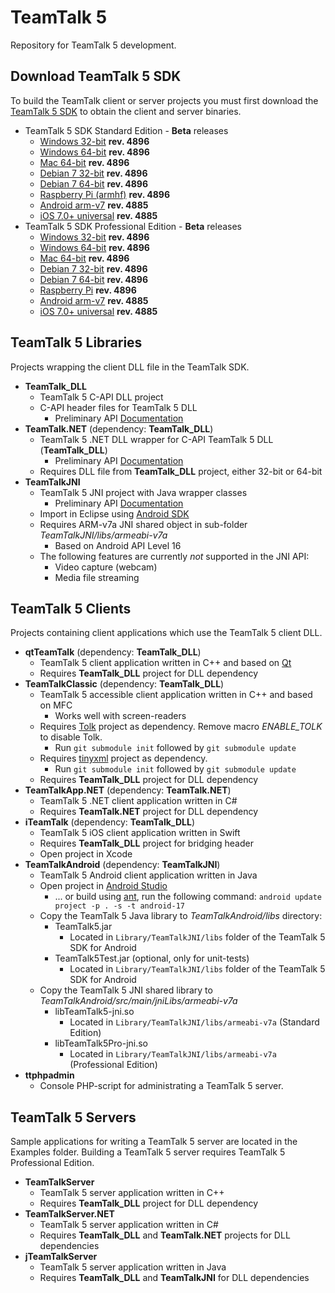 # TeamTalk 5

Repository for TeamTalk 5 development.

## Download TeamTalk 5 SDK

To build the TeamTalk client or server projects you must first download the
[TeamTalk 5 SDK](http://www.bearware.dk/?page_id=393) to obtain the client and server binaries.

* TeamTalk 5 SDK Standard Edition - **Beta** releases
  * [Windows 32-bit](http://bearware.dk/test/teamtalksdk/v5.2.3.4896/tt5sdk_v5.2.3.4896_win32.zip) **rev. 4896**
  * [Windows 64-bit](http://bearware.dk/test/teamtalksdk/v5.2.3.4896/tt5sdk_v5.2.3.4896_win64.zip) **rev. 4896**
  * [Mac 64-bit](http://bearware.dk/test/teamtalksdk/v5.2.3.4896/tt5sdk_v5.2.3.4896_macos_x86_64.tar.gz) **rev. 4896**
  * [Debian 7 32-bit](http://bearware.dk/test/teamtalksdk/v5.2.3.4896/tt5sdk_v5.2.3.4896_debian7_i386.tar.gz) **rev. 4896**
  * [Debian 7 64-bit](http://bearware.dk/test/teamtalksdk/v5.2.3.4896/tt5sdk_v5.2.3.4896_debian7_x86_64.tar.gz) **rev. 4896**
  * [Raspberry Pi (armhf)](http://bearware.dk/test/teamtalksdk/v5.2.3.4896/tt5sdk_v5.2.3.4896_raspbian_armhf.tar.gz) **rev. 4896**
  * [Android arm-v7](http://bearware.dk/test/teamtalksdk/v5.2.2.4885/tt5sdk_v5.2.2.4885_android_armv7a.tar.gz)  **rev. 4885**
  * [iOS 7.0+ universal](http://bearware.dk/test/teamtalksdk/v5.2.2.4885/tt5sdk_v5.2.2.4885_ios_universal.tar.gz)  **rev. 4885**
* TeamTalk 5 SDK Professional Edition - **Beta** releases
  * [Windows 32-bit](http://bearware.dk/test/teamtalksdk/v5.2.3.4896/tt5prosdk_v5.2.3.4896_win32.zip) **rev. 4896**
  * [Windows 64-bit](http://bearware.dk/test/teamtalksdk/v5.2.3.4896/tt5prosdk_v5.2.3.4896_win64.zip) **rev. 4896**
  * [Mac 64-bit](http://bearware.dk/test/teamtalksdk/v5.2.3.4896/tt5prosdk_v5.2.3.4896_macos_x86_64.tar.gz) **rev. 4896**
  * [Debian 7 32-bit](http://bearware.dk/test/teamtalksdk/v5.2.3.4896/tt5prosdk_v5.2.3.4896_debian7_i386.tar.gz) **rev. 4896**
  * [Debian 7 64-bit](http://bearware.dk/test/teamtalksdk/v5.2.3.4896/tt5prosdk_v5.2.3.4896_debian7_x86_64.tar.gz) **rev. 4896**
  * [Raspberry Pi](http://bearware.dk/test/teamtalksdk/v5.2.3.4896/tt5prosdk_v5.2.3.4896_raspbian_armhf.tar.gz) **rev. 4896**
  * [Android arm-v7](http://bearware.dk/test/teamtalksdk/v5.2.2.4885/tt5prosdk_v5.2.2.4885_android_armv7a.tar.gz)  **rev. 4885**
  * [iOS 7.0+ universal](http://bearware.dk/test/teamtalksdk/v5.2.2.4885/tt5prosdk_v5.2.2.4885_ios_universal.tar.gz)  **rev. 4885**

## TeamTalk 5 Libraries
Projects wrapping the client DLL file in the TeamTalk SDK.
* **TeamTalk_DLL**
  * TeamTalk 5 C-API DLL project 
  * C-API header files for TeamTalk 5 DLL
    * Preliminary API [Documentation](http://bearware.dk/test/teamtalksdk/v5.2.3.4896/docs/C-API/)
* **TeamTalk.NET** (dependency: **TeamTalk_DLL**)
  * TeamTalk 5 .NET DLL wrapper for C-API TeamTalk 5 DLL (**TeamTalk_DLL**)
    * Preliminary API [Documentation](http://bearware.dk/test/teamtalksdk/v5.2.3.4896/docs/NET/)
  * Requires DLL file from **TeamTalk_DLL** project, either 32-bit or 64-bit
* **TeamTalkJNI**
  * TeamTalk 5 JNI project with Java wrapper classes
    * Preliminary API [Documentation](http://bearware.dk/test/teamtalksdk/v5.2.3.4896/docs/Java/)
  * Import in Eclipse using [Android SDK](http://developer.android.com/sdk/index.html)
  * Requires ARM-v7a JNI shared object in sub-folder *TeamTalkJNI/libs/armeabi-v7a*
    * Based on Android API Level 16
  * The following features are currently *not* supported in the JNI API:
    * Video capture (webcam)
    * Media file streaming

## TeamTalk 5 Clients
Projects containing client applications which use the TeamTalk 5 client DLL.
* **qtTeamTalk** (dependency: **TeamTalk_DLL**)
  * TeamTalk 5 client application written in C++ and based on [Qt](http://www.qt.io)
  * Requires **TeamTalk_DLL** project for DLL dependency
* **TeamTalkClassic** (dependency: **TeamTalk_DLL**)
  * TeamTalk 5 accessible client application written in C++ and based on MFC
    * Works well with screen-readers
  * Requires [Tolk](https://github.com/dkager/tolk) project as dependency. Remove macro *ENABLE_TOLK* to disable Tolk.
    * Run ```git submodule init``` followed by ```git submodule update```
  * Requires [tinyxml](https://github.com/bear101/tinyxml) project as dependency.
    * Run ```git submodule init``` followed by ```git submodule update```
  * Requires **TeamTalk_DLL** project for DLL dependency
* **TeamTalkApp.NET** (dependency: **TeamTalk.NET**)
  * TeamTalk 5 .NET client application written in C#
  * Requires **TeamTalk.NET** project for DLL dependency
* **iTeamTalk** (dependency: **TeamTalk_DLL**)
  * TeamTalk 5 iOS client application written in Swift
  * Requires **TeamTalk_DLL** project for bridging header
  * Open project in Xcode
* **TeamTalkAndroid** (dependency: **TeamTalkJNI**)
  * TeamTalk 5 Android client application written in Java
  * Open project in [Android Studio](https://developer.android.com/studio/intro/index.html)
    * ... or build using [ant](http://ant.apache.org), run the following command: ```android update project -p . -s -t android-17```
  * Copy the TeamTalk 5 Java library to *TeamTalkAndroid/libs* directory:
    * TeamTalk5.jar
      * Located in ```Library/TeamTalkJNI/libs``` folder of the TeamTalk 5 SDK for Android
    * TeamTalk5Test.jar (optional, only for unit-tests)
      * Located in ```Library/TeamTalkJNI/libs``` folder of the TeamTalk 5 SDK for Android
  * Copy the TeamTalk 5 JNI shared library to *TeamTalkAndroid/src/main/jniLibs/armeabi-v7a*
    * libTeamTalk5-jni.so
        * Located in ```Library/TeamTalkJNI/libs/armeabi-v7a``` (Standard Edition)
    * libTeamTalk5Pro-jni.so
        * Located in ```Library/TeamTalkJNI/libs/armeabi-v7a``` (Professional Edition)
* **ttphpadmin**
  * Console PHP-script for administrating a TeamTalk 5 server.

## TeamTalk 5 Servers
Sample applications for writing a TeamTalk 5 server are located in the Examples folder. Building a TeamTalk 5 server requires TeamTalk 5 Professional Edition.
* **TeamTalkServer**
  * TeamTalk 5 server application written in C++
  * Requires **TeamTalk_DLL** project for DLL dependency
* **TeamTalkServer.NET**
  * TeamTalk 5 server application written in C#
  * Requires **TeamTalk_DLL** and **TeamTalk.NET** projects for DLL dependencies
* **jTeamTalkServer**
  * TeamTalk 5 server application written in Java
  * Requires **TeamTalk_DLL** and **TeamTalkJNI** for DLL dependencies
